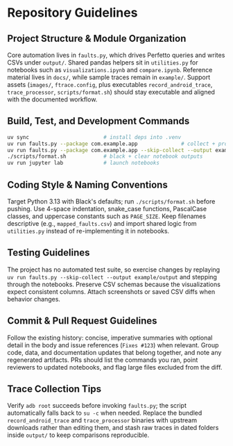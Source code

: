 # Repository Guidelines

## Project Structure & Module Organization
Core automation lives in `faults.py`, which drives Perfetto queries and writes CSVs under `output/`. Shared pandas helpers sit in `utilities.py` for notebooks such as `visualizations.ipynb` and `compare.ipynb`. Reference material lives in `docs/`, while sample traces remain in `example/`. Support assets (`images/`, `ftrace.config`, plus executables `record_android_trace`, `trace_processor`, `scripts/format.sh`) should stay executable and aligned with the documented workflow.

## Build, Test, and Development Commands
```bash
uv sync                        # install deps into .venv
uv run faults.py --package com.example.app              # collect + process trace
uv run faults.py --package com.example.app --skip-collect --output example/output
./scripts/format.sh            # black + clear notebook outputs
uv run jupyter lab             # launch notebooks
```

## Coding Style & Naming Conventions
Target Python 3.13 with Black's defaults; run `./scripts/format.sh` before pushing. Use 4-space indentation, snake_case functions, PascalCase classes, and uppercase constants such as `PAGE_SIZE`. Keep filenames descriptive (e.g., `mapped_faults.csv`) and import shared logic from `utilities.py` instead of re-implementing it in notebooks.

## Testing Guidelines
The project has no automated test suite, so exercise changes by replaying `uv run faults.py --skip-collect --output example/output` and stepping through the notebooks. Preserve CSV schemas because the visualizations expect consistent columns. Attach screenshots or saved CSV diffs when behavior changes.

## Commit & Pull Request Guidelines
Follow the existing history: concise, imperative summaries with optional detail in the body and issue references (`Fixes #123`) when relevant. Group code, data, and documentation updates that belong together, and note any regenerated artifacts. PRs should list the commands you ran, point reviewers to updated notebooks, and flag large files excluded from the diff.

## Trace Collection Tips
Verify `adb root` succeeds before invoking `faults.py`; the script automatically falls back to `su -c` when needed. Replace the bundled `record_android_trace` and `trace_processor` binaries with upstream downloads rather than editing them, and stash raw traces in dated folders inside `output/` to keep comparisons reproducible.
